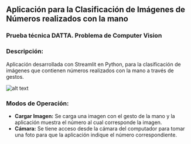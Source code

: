 ## Aplicación para la Clasificación de Imágenes de Números realizados con la mano
### Prueba técnica DATTA. Problema de Computer Vision

### Descripción:
Aplicación desarrollada con Streamlit en Python, para la clasificación de imágenes que contienen números realizados con la mano a través de gestos.

![alt text](https://drive.google.com/file/d/1cfbdPO5EWVw3-kO6WPv429yFIVlvUitw/view?usp=sharing)
### Modos de Operación:
+ __Cargar Imagen:__ Se carga una imagen con el gesto de la mano y la aplicación muestra el número al cual corresponde la imagen.
+ __Cámara:__ Se tiene acceso desde la cámara del computador para tomar una foto para que la aplicación indique el número correspondiente. 
